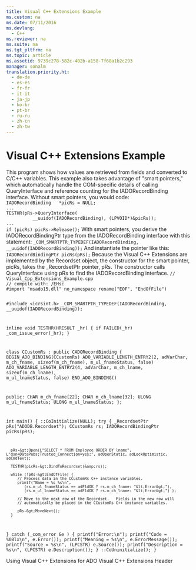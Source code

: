 ```yaml
---
title: Visual C++ Extensions Example
ms.custom: na
ms.date: 07/11/2016
ms.devlang: 
  - C++
ms.reviewer: na
ms.suite: na
ms.tgt_pltfrm: na
ms.topic: article
ms.assetid: 9739c278-582c-402b-a158-7f68a1b2c293
manager: sonalm
translation.priority.ht: 
  - de-de
  - es-es
  - fr-fr
  - it-it
  - ja-jp
  - ko-kr
  - pt-br
  - ru-ru
  - zh-cn
  - zh-tw
---
```

# Visual C++ Extensions Example
<?xml version="1.0" encoding="utf-8"?>
<developerReferenceWithoutSyntaxDocument xmlns="http://ddue.schemas.microsoft.com/authoring/2003/5" xmlns:xlink="http://www.w3.org/1999/xlink" xmlns:xsi="http://www.w3.org/2001/XMLSchema-instance" xsi:schemaLocation="http://ddue.schemas.microsoft.com/authoring/2003/5 http://dduestorage.blob.core.windows.net/ddueschema/developer.xsd">
  <introduction>
    <para>This program shows how values are retrieved from fields and converted to C/C++ variables.</para>
    <para>This example also takes advantage of "smart pointers," which automatically handle the COM-specific details of calling <codeInline>QueryInterface</codeInline> and reference counting for the <legacyBold>IADORecordBinding</legacyBold> interface.</para>
    <para>Without smart pointers, you would code:</para>
    <code>IADORecordBinding   *picRs = NULL;
...
TESTHR(pRs-&gt;QueryInterface(
          __uuidof(IADORecordBinding), (LPVOID*)&amp;picRs));
...
if (picRs) picRs-&gt;Release();</code>
    <para>With smart pointers, you derive the <codeInline>IADORecordBindingPtr</codeInline> type from the <codeInline>IADORecordBinding</codeInline> interface with this statement:</para>
    <code>_COM_SMARTPTR_TYPEDEF(IADORecordBinding, __uuidof(IADORecordBinding));</code>
    <para>And instantiate the pointer like this:</para>
    <code>IADORecordBindingPtr picRs(pRs);</code>
    <para>Because the Visual C++ Extensions are implemented by the <legacyBold>Recordset</legacyBold> object, the constructor for the smart pointer, <codeInline>picRs</codeInline>, takes the _<codeInline>RecordsetPtr</codeInline> pointer, <codeInline>pRs</codeInline>. The constructor calls <codeInline>QueryInterface</codeInline> using <codeInline>pRs</codeInline> to find the <codeInline>IADORecordBinding</codeInline> interface.</para>
    <code>// Visual_Cpp_Extensions_Example.cpp
// compile with: /EHsc
#import "msado15.dll" no_namespace rename("EOF", "EndOfFile")

#include &lt;icrsint.h&gt;
_COM_SMARTPTR_TYPEDEF(IADORecordBinding, __uuidof(IADORecordBinding));

inline void TESTHR(HRESULT _hr) { if FAILED(_hr) _com_issue_error(_hr); }

class CCustomRs : public CADORecordBinding {
   BEGIN_ADO_BINDING(CCustomRs)
      ADO_VARIABLE_LENGTH_ENTRY2(2, adVarChar, m_ch_fname, sizeof(m_ch_fname), m_ul_fnameStatus, false)
      ADO_VARIABLE_LENGTH_ENTRY2(4, adVarChar, m_ch_lname, sizeof(m_ch_lname), m_ul_lnameStatus, false)
   END_ADO_BINDING()

public:
   CHAR m_ch_fname[22];
   CHAR m_ch_lname[32];
   ULONG m_ul_fnameStatus;
   ULONG m_ul_lnameStatus;
};

int main() {
   ::CoInitialize(NULL);
   try {
      _RecordsetPtr pRs("ADODB.Recordset");
      CCustomRs rs;
      IADORecordBindingPtr picRs(pRs);

      pRs-&gt;Open(L"SELECT * FROM Employee ORDER BY lname", L"dsn=DataPubs;Trusted_Connection=yes;", adOpenStatic, adLockOptimistic, adCmdText);

      TESTHR(picRs-&gt;BindToRecordset(&amp;rs));

      while (!pRs-&gt;EndOfFile) {
         // Process data in the CCustomRs C++ instance variables.
         printf("Name = %s %s\n",
            (rs.m_ul_fnameStatus == adFldOK ? rs.m_ch_fname: "&lt;Error&gt;"), 
            (rs.m_ul_lnameStatus == adFldOK ? rs.m_ch_lname: "&lt;Error&gt;") );

         // Move to the next row of the Recordset.   Fields in the new row will 
         // automatically be placed in the CCustomRs C++ instance variables.

         pRs-&gt;MoveNext();
      }
   }
   catch (_com_error &amp;e ) {
      printf("Error:\n");
      printf("Code = %08lx\n", e.Error());
      printf("Meaning = %s\n", e.ErrorMessage());
      printf("Source = %s\n", (LPCSTR) e.Source());
      printf("Description = %s\n", (LPCSTR) e.Description());
   }
   ::CoUninitialize();
}</code>
  </introduction>
  <relatedTopics>
<link xlink:href="ff759185-df41-4507-8d12-0921894ffbd9">Using Visual C++ Extensions for ADO</link>
<link xlink:href="e492d307-24cb-489c-a5b0-99cdc09b07da">Visual C++ Extensions Header</link>
</relatedTopics>
</developerReferenceWithoutSyntaxDocument>